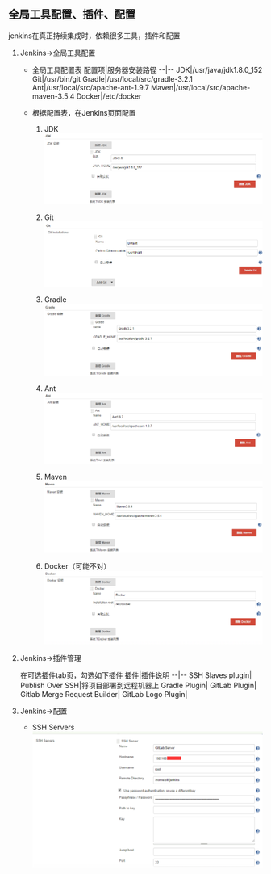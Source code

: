 ## 全局工具配置、插件、配置

jenkins在真正持续集成时，依赖很多工具，插件和配置

1. Jenkins->全局工具配置

    * 全局工具配置表
        配置项|服务器安装路径
        --|--
        JDK|/usr/java/jdk1.8.0_152
        Git|/usr/bin/git
        Gradle|/usr/local/src/gradle-3.2.1
        Ant|/usr/local/src/apache-ant-1.9.7
        Maven|/usr/local/src/apache-maven-3.5.4
        Docker|/etc/docker

    * 根据配置表，在Jenkins页面配置
        1. JDK
        ![](jenkins/jenkins_conf_jdk.png)

        2. Git
        ![](jenkins/jenkins_conf_git.png)

        3. Gradle
        ![](jenkins/jenkins_conf_gradle.png)

        4. Ant
        ![](jenkins/jenkins_conf_ant.png)

        5. Maven
        ![](jenkins/jenkins_conf_maven.png)

        6. Docker（可能不对）
        ![](jenkins/jenkins_conf_docker.png)


2. Jenkins->插件管理

   在可选插件tab页，勾选如下插件
   插件|插件说明
   --|--
   SSH Slaves plugin|
   Publish Over SSH|将项目部署到远程机器上
   Gradle Plugin|
   GitLab Plugin|   
   Gitlab Merge Request Builder|
   GitLab Logo Plugin|

3. Jenkins->配置
   * SSH Servers
   ![](jenkins/jenkins_conf_ssh.png)
   